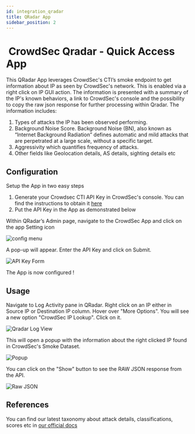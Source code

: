 ```yaml
---
id: integration_qradar
title: QRadar App
sidebar_position: 2
---
```



#  CrowdSec Qradar - Quick Access App

This QRadar App leverages CrowdSec's CTI’s smoke endpoint to get information about IP as seen by CrowdSec's network. This is enabled via a right click on IP GUI action. The information is presented with a summary of the IP's known behaviors, a link to CrowdSec's console and the possibility to copy the raw json response for further processing within Qradar. The information includes:

1. Types of attacks the IP has been observed performing.
2. Background Noise Score. Background Noise (BN), also known as “Internet Background Radiation” defines automatic and mild attacks that are perpetrated at a large scale, without a specific target.
3. Aggressivity which quantifies frequency of attacks.
4. Other fields like Geolocation details, AS details, sighting details etc


## Configuration

Setup the App in two easy steps
1. Generate your Crowdsec CTI API Key in CrowdSec's console. You can find the instructions to obtain it [here](https://docs.crowdsec.net/docs/next/cti_api/getting_started)
2. Put the API Key in the App as demonstrated below

Within QRadar’s Admin page, navigate to the CrowdSec App and click on the app Setting icon

![config menu](/img/qradar/config_menu.png)

A pop-up will appear. Enter the API Key and click on Submit.

![API Key Form](/img/qradar/api_key_form.png)

The App is now configured !


## Usage

Navigate to Log Activity pane in QRadar. Right click on an IP either in Source IP or Destination IP column. Hover over "More Options". You will see a new option "CrowdSec IP Lookup". Click on it.

![Qradar Log View](/img/qradar/log_view.png)

This will open a popup with the information about the right clicked IP found in CrowdSec's Smoke Dataset.

![Popup](/img/qradar/popup.png)

You can click on the "Show" button to see the RAW JSON response from the API.

![Raw JSON](/img/qradar/raw_json.png)


## References

You can find our latest taxonomy about attack details, classifications, scores etc in [our official docs](https://docs.crowdsec.net/docs/next/cti_api/taxonomy)
